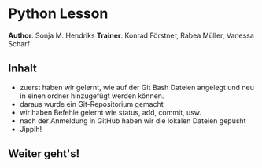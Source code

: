 # Python Lesson

**Author**: Sonja M. Hendriks
**Trainer**: Konrad Förstner, Rabea Müller, Vanessa Scharf

## Inhalt
- zuerst haben wir gelernt, wie auf der Git Bash Dateien angelegt und neu in einen ordner hinzugefügt werden können. 
- daraus wurde ein Git-Repositorium gemacht
- wir haben Befehle gelernt wie status, add, commit, usw.
- nach der Anmeldung in GitHub haben wir die lokalen Dateien gepusht
- Jippih!

## Weiter geht's!
